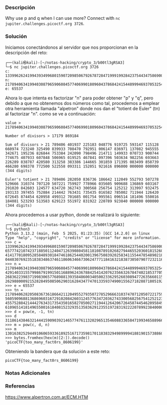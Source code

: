### Descripción
Why use p and q when I can use more? Connect with `nc jupiter.challenges.picoctf.org 3726`.
### Solución
Iniciamos conectándonos al servidor que nos proporcionan en la descripción del reto:

```shell
┌──(kali㉿kali)-[~/notas-hacking/crypto_3/b00tl3gRSA3]
└─$ nc jupiter.challenges.picoctf.org 3726
c: 13399626241994393499680159072098506792678728471999199284237544347586900905178706069657774210742371885011240471263908045811810878910268279446552036018152607296924510648023317441417701809528584893018474618625440200139675083920258341155447854890218143654656523103573760440307692351838348637461186063466730624777118416321838730507907723211618035796
n: 21789406341994030879659060845774069901809604378684241544899946937053254195292865731429140331557998679199150116889624367884254142076235663267847402185377053864821475583082529326836223983719983065776898813935848600340500233629526030894772635660115567447925616181910142629880009215282849508506290316284347747013359374900155627182887180519204136559
e: 65537
```

Ahora lo que intenta es factorizar "n" para poder obtener "p" y "q", pero debido a que no obtenemos dos números como tal, procedemos a emplear otra herramienta llamada "alpetron" donde nos dan el "totient de Euler" (tn) al factorizar "n". como se ve a continuación:

```
value > 21789406341994030879659060845774069901809604378684241544899946937053254195292865731429140331557998679199150116889624367884254142076235663267847402185377053864821475583082529326836223983719983065776898813935848600340500233629526030894772635660115567447925616181910142629880009215282849508506290316284347747013359374900155627182887180519204136559

Number of divisors > 17179 869184

Sum of divisors > 21 789406 401937 225183 048776 919725 593147 115128 660974 723240 325490 839933 708470 792951 006147 836971 137082 945555 342671 195236 826844 753384 242090 798496 214711 149933 070733 900744 774675 407933 607848 506965 019525 467841 097396 503634 982256 693663 226289 838787 420580 313258 383386 144665 301859 171395 083499 858739 466280 698378 772500 522558 093311 152051 921616 896000 000000 000000 (344 digits)

Euler's totient > 21 789406 282050 836736 186642 112049 552793 507278 529666 310374 707120 507221 759927 778966 035605 909688 136869 603167 291020 842603 124577 634720 362743 300568 256754 125212 313997 932475 193133 397455 752884 214442 763431 735435 016582 785002 711944 126420 672645 874454 620958 499312 701685 001754 995561 096514 181496 550016 184081 523293 513583 629123 551972 831922 220789 923840 000000 000000 (344 digits)
```

Ahora procedemos a usar python, donde se realizará lo siguiente:

```shell
┌──(kali㉿kali)-[~/notas-hacking/crypto_3/b00tl3gRSA3]
└─$ python3
Python 3.13.2 (main, Feb  5 2025, 01:23:35) [GCC 14.2.0] on linux
Type "help", "copyright", "credits" or "license" for more information.
>>> c = 13399626241994393499680159072098506792678728471999199284237544347586900905178706069\
6577742107423718850112404712639080458118108789102682794465520360181526072969245106480233174\
4141770180952858489301847461862544020013967508392025834115544785489021814365465652310357376\
0440307692351838348637461186063466730624777118416321838730507907723211618035796
>>> n = 21789406341994030879659060845774069901809604378684241544899946937053254195292865731\
4291403315579986791991501168896243678842541420762356632678474021853770538648214755830825293\
2683622398371998306577689881393584860034050023362952603089477263566011556744792561618191014\
2629880009215282849508506290316284347747013359374900155627182887180519204136559
>>> e = 65537
>>> tn = 2178940628205083673618664211204955279350727852966631037470712050722175992777896603\
5605909688136869603167291020842603124577634720362743300568256754125212313997932475193133397\
4557528842144427634317354350165827850027119441264206726458744546209584993127016850017549955\
61096514181496550016184081523293513583629123551972831922220789923840000000000000
>>> d = pow(e, -1, tn)
>>> d
311861438463214441590903921465774761132029651354608833658471993465889662515169601010091143742807630617375207555279639453344238639245818635778641612668403352763487216857029263065080876346908038191675512238196016487538391909647846893056417511620494610894312093110545742230042605608494669891335716455067235975371038505216031296839168132810473473
>>> m = pow(c, d, n)
>>> m
13016382529449106065933618925167173598170118383294989999418819015738860882180477
>>> bytes.fromhex(hex(m)[2:]).decode()
'picoCTF{too_many_fact0rs_8606199}'
```

Obteniendo la bandera que da solución a este reto:

```
picoCTF{too_many_fact0rs_8606199}
```
### Notas Adicionales

### Referencias
https://www.alpertron.com.ar/ECM.HTM